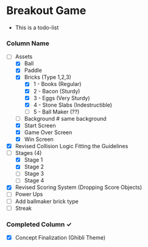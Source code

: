 # Breakout Game
- This is a todo-list

### Column Name
- [ ] Assets 
    - [x] Ball
    - [x] Paddle
    - [x] Bricks (Type 1,2,3)
        - [x] 1 - Books (Regular)
        - [x] 2 - Bacon (Sturdy)
        - [x] 3 - Eggs (Very Sturdy)
        - [x] 4 - Stone Slabs (Indestructible)
        - [ ] 5 - Ball Maker (??)
    - [ ] Background # same background
    - [x] Start Screen
    - [x] Game Over Screen
    - [x] Win Screen
- [x] Revised Collision Logic Fitting the Guidelines
- [ ] Stages (4)
    - [x] Stage 1
    - [x] Stage 2
    - [ ] Stage 3
    - [ ] Stage 4

- [x] Revised Scoring System (Dropping Score Objects)
- [ ] Power Ups
- [ ] Add ballmaker brick type
- [ ] Streak
### Completed Column ✓
- [x] Concept Finalization (Ghibli Theme)